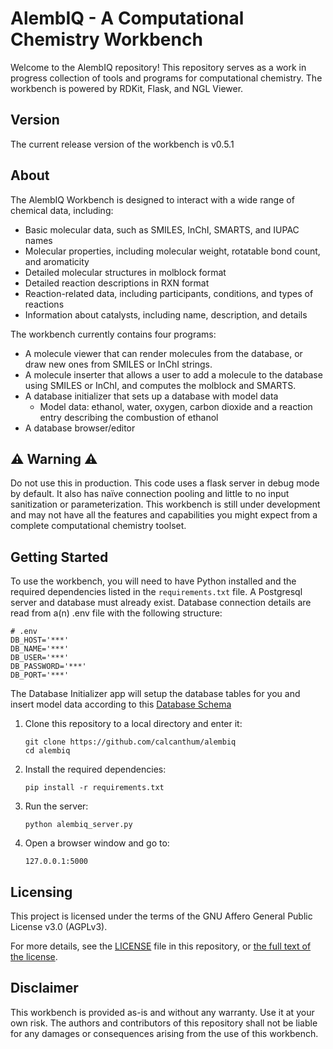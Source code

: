 # AlembIQ - A Computational Chemistry Workbench

Welcome to the AlembIQ repository! This repository serves as a work in progress collection of tools and programs for computational chemistry. The workbench is powered by RDKit, Flask, and NGL Viewer.

## Version

The current release version of the workbench is v0.5.1

## About

The AlembIQ Workbench is designed to interact with a wide range of chemical data, including:

- Basic molecular data, such as SMILES, InChI, SMARTS, and IUPAC names
- Molecular properties, including molecular weight, rotatable bond count, and aromaticity
- Detailed molecular structures in molblock format
- Detailed reaction descriptions in RXN format
- Reaction-related data, including participants, conditions, and types of reactions
- Information about catalysts, including name, description, and details

The workbench currently contains four programs:
- A molecule viewer that can render molecules from the database, or draw new ones from SMILES or InChI strings.
- A molecule inserter that allows a user to add a molecule to the database using SMILES or InChI, and computes the molblock and SMARTS.
- A database initializer that sets up a database with model data
  - Model data: ethanol, water, oxygen, carbon dioxide and a reaction entry describing the combustion of ethanol
- A database browser/editor
  
⚠️ Warning ⚠️
---
Do not use this in production.
This code uses a flask server in debug mode by default. It also has naïve connection pooling and little to no input sanitization or parameterization. This workbench is still under development and may not have all the features and capabilities you might expect from a complete computational chemistry toolset.

## Getting Started

To use the workbench, you will need to have Python installed and the required dependencies listed in the `requirements.txt` file. A Postgresql server and database must already exist. Database connection details are read from a(n) .env file with the following structure:
```
# .env
DB_HOST='***'
DB_NAME='***'
DB_USER='***'
DB_PASSWORD='***'
DB_PORT='***'
```
The Database Initializer app will setup the database tables for you and insert model data according to this [Database Schema](./db_schema.md)
1. Clone this repository to a local directory and enter it:

    ```
    git clone https://github.com/calcanthum/alembiq
    cd alembiq
    ```

2. Install the required dependencies:

   ```
   pip install -r requirements.txt
   ```

3. Run the server:

   ```
   python alembiq_server.py
   ```

4. Open a browser window and go to:

    ```
    127.0.0.1:5000
    ```

## Licensing

This project is licensed under the terms of the GNU Affero General Public License v3.0 (AGPLv3).

For more details, see the [LICENSE](./LICENSE) file in this repository, or [the full text of the license](https://www.gnu.org/licenses/agpl-3.0.en.html).


## Disclaimer

This workbench is provided as-is and without any warranty. Use it at your own risk. The authors and contributors of this repository shall not be liable for any damages or consequences arising from the use of this workbench.
